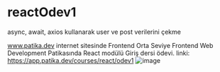 # reactOdev1
async, await, axios kullanarak user ve post verilerini çekme

www.patika.dev internet sitesinde Frontend Orta Seviye Frontend Web Development Patikasında React modülü Giriş dersi ödevi.
linki: https://app.patika.dev/courses/react/odev1 
![image](https://user-images.githubusercontent.com/93828840/163688852-39fb4fc9-560f-47c4-8fff-97806f5a4a1f.png)

